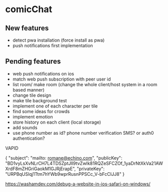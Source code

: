 # comicChat

## New features

- detect pwa installation (force install as pwa)
- push notifications first implementation

## Pending features

- web push notifications on ios
- match web push subscription with peer user id
- list room/ make room (change the whole client/host system in a room based manner)
- change tile design
- make tile background test
- implement one of each character per tile
- find some ideas for crowds
- implement emotion
- store history on each client (local storage)
- add sounds
- use phone number as id? phone number verification SMS? or auth0 authentication?


VAPID

{
"subject": "mailto: <romane@echino.com>",
"publicKey": "BD1vyLsXvNLrCH7L4TDSZptJll9tvZwIk81RQZeSFCZOf_1yaDrNtXkVa21AWXrdF8mZHGriGaokM1GJRjErapE",
"privateKey": "URPBqUSlqj1Ttm7hYWb9wprRusnPPSCc_V-bFcCIJJ8"
}

https://washamdev.com/debug-a-website-in-ios-safari-on-windows/